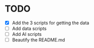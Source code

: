 # TODO
- [x] Add the 3 scripts for getting the data
- [ ] Add data scripts
- [ ] Add AI scripts
- [ ] Beautify the README.md